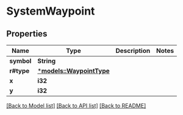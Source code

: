 # SystemWaypoint

## Properties
Name | Type | Description | Notes
------------ | ------------- | ------------- | -------------
**symbol** | **String** |  | 
**r#type** | [***models::WaypointType**](WaypointType.md) |  | 
**x** | **i32** |  | 
**y** | **i32** |  | 

[[Back to Model list]](../README.md#documentation-for-models) [[Back to API list]](../README.md#documentation-for-api-endpoints) [[Back to README]](../README.md)



